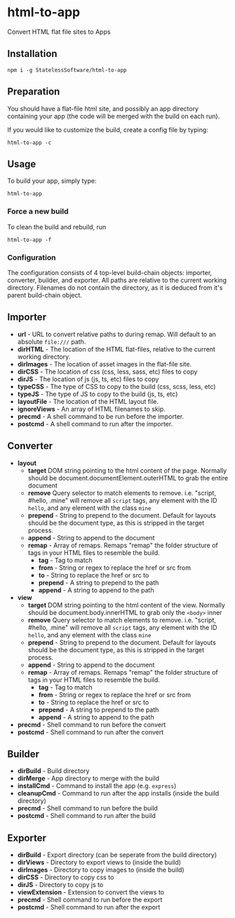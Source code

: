 # html-to-app
Convert HTML flat file sites to Apps

## Installation

`
npm i -g StatelessSoftware/html-to-app
`

## Preparation

You should have a flat-file html site, and possibly an app directory containing your app (the code will be merged with the build on each run).

If you would like to customize the build, create a config file by typing:

`
html-to-app -c
`

## Usage

To build your app, simply type:

`
html-to-app
`

### Force a new build

To clean the build and rebuild, run

`
html-to-app -f
`

### Configuration

The configuration consists of 4 top-level build-chain objects: importer, converter, builder, and exporter.  All paths are relative to the current working directory.  Filenames do not contain the directory, as it is deduced from it's parent build-chain object.

## Importer

- **url** - URL to convert relative paths to during remap.  Will default to an absolute `file:///` path.
- **dirHTML** - The location of the HTML flat-files, relative to the current working directory.
- **dirImages** - The location of asset images in the flat-file site.
- **dirCSS** - The location of css (css, less, sass, etc) files to copy
- **dirJS** - The location of js (js, ts, etc) files to copy
- **typeCSS** - The type of CSS to copy to the build (css, scss, less, etc)
- **typeJS** - The type of JS to copy to the build (js, ts, etc)
- **layoutFile** - The location of the HTML layout file.
- **ignoreViews** - An array of HTML filenames to skip.
- **precmd** - A shell command to be run before the importer.
- **postcmd** - A shell command to run after the importer.

## Converter

- **layout**
    - **target** DOM string pointing to the html content of the page.  Normally should be document.documentElement.outerHTML to grab the entire document
    - **remove** Query selector to match elements to remove.  i.e. "script, #hello, .mine" will remove all `script` tags, any element with the ID `hello`, and any element with the class `mine`
    - **prepend** - String to prepend to the document.  Default for layouts should be the document type, as this is stripped in the target process.
    - **append** - String to append to the document
    - **remap** - Array of remaps.  Remaps "remap" the folder structure of tags in your HTML files to resemble the build. 
        - **tag** - Tag to match
        - **from** - String or regex to replace the href or src from
        - **to** - String to replace the href or src to
        - **prepend** - A string to prepend to the path
        - **append** - A string to append to the path
- **view**
    - **target** DOM string pointing to the html content of the view.  Normally should be document.body.innerHTML to grab only the `<body>` inner
    - **remove** Query selector to match elements to remove.  i.e. "script, #hello, .mine" will remove all `script` tags, any element with the ID `hello`, and any element with the class `mine`
    - **prepend** - String to prepend to the document.  Default for layouts should be the document type, as this is stripped in the target process.
    - **append** - String to append to the document
    - **remap** - Array of remaps.  Remaps "remap" the folder structure of tags in your HTML files to resemble the build. 
        - **tag** - Tag to match
        - **from** - String or regex to replace the href or src from
        - **to** - String to replace the href or src to
        - **prepend** - A string to prepend to the path
        - **append** - A string to append to the path
- **precmd** - Shell command to run before the convert
- **postcmd** - Shell command to run after the convert

## Builder

- **dirBuild** - Build directory
- **dirMerge** - App directory to merge with the build
- **installCmd** - Command to install the app (e.g. `express`)
- **cleanupCmd** - Command to run after the app installs (inside the build directory)
- **precmd** - Shell command to run before the build
- **postcmd** - Shell command to run after the build

## Exporter

- **dirBuild** - Export directory (can be seperate from the build directory)
- **dirViews** - Directory to export views to (inside the build)
- **dirImages** - Directory to copy images to (inside the build)
- **dirCSS** - Directory to copy css to
- **dirJS** - Directory to copy js to
- **viewExtension** - Extension to convert the views to
- **precmd** - Shell command to run before the export
- **postcmd** - Shell command to run after the export